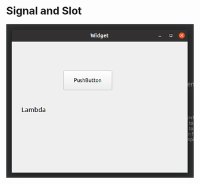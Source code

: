# Signal and Slot
![alt text](https://github.com/Sothul/learn-qt/blob/653477579cf10002a5e727438774cb36f272b665/learn-qt-beginner/2-3SignalAndSlot/2-3SignalAndSlot.png)
